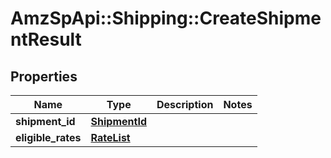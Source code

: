 # AmzSpApi::Shipping::CreateShipmentResult

## Properties
Name | Type | Description | Notes
------------ | ------------- | ------------- | -------------
**shipment_id** | [**ShipmentId**](ShipmentId.md) |  | 
**eligible_rates** | [**RateList**](RateList.md) |  | 

